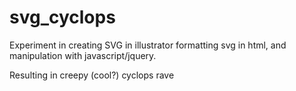 svg_cyclops
===========

Experiment in creating SVG in illustrator formatting svg in html, and manipulation with javascript/jquery. 

Resulting in creepy (cool?) cyclops rave


